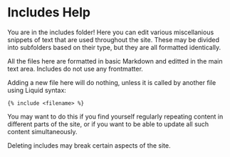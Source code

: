 # Includes Help

You are in the includes folder! Here you can edit various miscellanious snippets of text that are used throughout the site. These may be divided into subfolders based on their type, but they are all formatted identically.

All the files here are formatted in basic Markdown and editted in the main text area. Includes do not use any frontmatter.

Adding a new file here will do nothing, unless it is called by another file using Liquid syntax:

```
{% include <filename> %}
```

You may want to do this if you find yourself regularly repeating content in different parts of the site, or if you want to be able to update all such content simultaneously.

Deleting includes may break certain aspects of the site.
